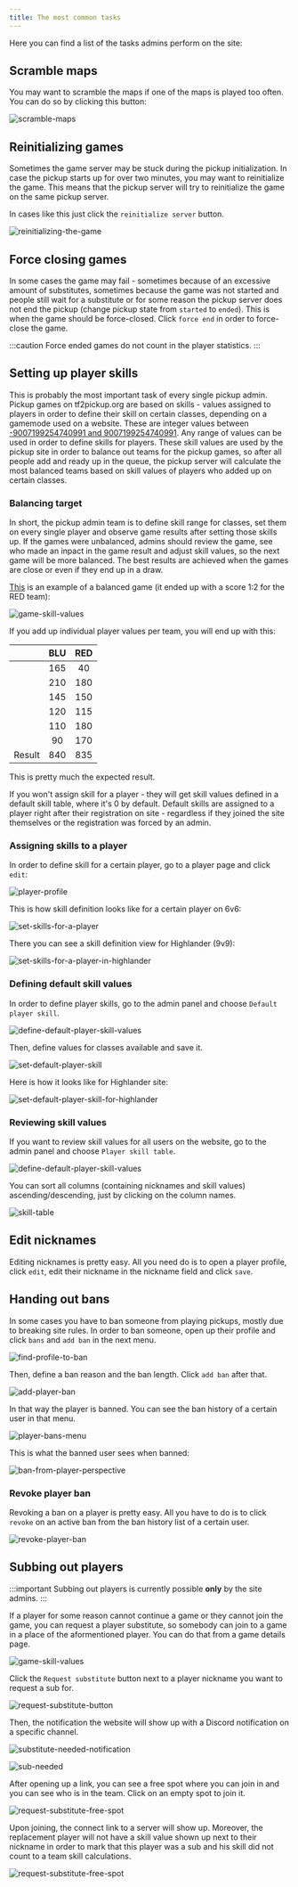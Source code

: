 ```yaml
---
title: The most common tasks
---
```


Here you can find a list of the tasks admins perform on the site:

## Scramble maps

You may want to scramble the maps if one of the maps is played too often. You can do so by clicking this button:

![scramble-maps](/img/content/scramble-maps.png)

## Reinitializing games

Sometimes the game server may be stuck during the pickup initialization. In case the pickup starts up for over two minutes, you may want to reinitialize the game. This means that the pickup server will try to reinitialize the game on the same pickup server.

In cases like this just click the `reinitialize server` button.

![reinitializing-the-game](/img/content/reinitializing-the-game.png)

## Force closing games

In some cases the game may fail - sometimes because of an excessive amount of substitutes, sometimes because the game was not started and people still wait for a substitute or for some reason the pickup server does not end the pickup (change pickup state from `started` to `ended`). This is when the game should be force-closed. Click `force end` in order to force-close the game.

:::caution
Force ended games do not count in the player statistics.
:::

## Setting up player skills

This is probably the most important task of every single pickup admin. Pickup games on tf2pickup.org are based on skills - values assigned to players in order to define their skill on certain classes, depending on a gamemode used on a website. These are integer values between [-9007199254740991 and 9007199254740991](https://www.tektutorialshub.com/typescript/typescript-number-min-max-safe-values/). Any range of values can be used in order to define skills for players. These skill values are used by the pickup site in order to balance out teams for the pickup games, so after all people add and ready up in the queue, the pickup server will calculate the most balanced teams based on skill values of players who added up on certain classes.

### Balancing target

In short, the pickup admin team is to define skill range for classes, set them on every single player and observe game results after setting those skills up. If the games were unbalanced, admins should review the game, see who made an inpact in the game result and adjust skill values, so the next game will be more balanced. The best results are achieved when the games are close or even if they end up in a draw.

[This](https://tf2pickup.fi/game/60cf5a2b6d2b980013b258e0) is an example of a balanced game (it ended up with a score 1:2 for the RED team):

![game-skill-values](/img/content/game-skill-values.png)

If you add up individual player values per team, you will end up with this:

|  | BLU | RED |
|:-:|:-:|:-:|
|  | 165 | 40 |
|  | 210 | 180 |
|  | 145 | 150 |
|  | 120 | 115 |
|  | 110 | 180 |
|  | 90 | 170 |
| Result | 840 | 835 |

This is pretty much the expected result.

If you won't assign skill for a player - they will get skill values defined in a default skill table, where it's 0 by default. Default skills are assigned to a player right after their registration on site - regardless if they joined the site themselves or the registration was forced by an admin.

### Assigning skills to a player

In order to define skill for a certain player, go to a player page and click `edit`:

![player-profile](/img/content/player-profile.png)

This is how skill definition looks like for a certain player on 6v6:

![set-skills-for-a-player](/img/content/set-skills-for-a-player.png)

There you can see a skill definition view for Highlander (9v9):

![set-skills-for-a-player-in-highlander](/img/content/set-skills-for-a-player-in-highlander.png)

### Defining default skill values

In order to define player skills, go to the admin panel and choose `Default player skill`.

![define-default-player-skill-values](/img/content/define-default-player-skill-values.png)

Then, define values for classes available and save it.

![set-default-player-skill](/img/content/set-default-player-skill.png)

Here is how it looks like for Highlander site:

![set-default-player-skill-for-highlander](/img/content/set-default-player-skill-for-highlander.png)

### Reviewing skill values

If you want to review skill values for all users on the website, go to the admin panel and choose `Player skill table`.

![define-default-player-skill-values](/img/content/define-default-player-skill-values.png)

You can sort all columns (containing nicknames and skill values) ascending/descending, just by clicking on the column names.

![skill-table](/img/content/skill-table.png)

## Edit nicknames

Editing nicknames is pretty easy. All you need do is to open a player profile, click `edit`, edit their nickname in the nickname field and click `save`.

## Handing out bans

In some cases you have to ban someone from playing pickups, mostly due to breaking site rules. In order to ban someone, open up their profile and click `bans` and `add ban` in the next menu.

![find-profile-to-ban](/img/content/find-profile-to-ban.png)

Then, define a ban reason and the ban length. Click `add ban` after that.

![add-player-ban](/img/content/add-player-ban.png)

In that way the player is banned. You can see the ban history of a certain user in that menu.

![player-bans-menu](/img/content/player-bans-menu.png)

This is what the banned user sees when banned:

![ban-from-player-perspective](/img/content/ban-from-player-perspective.png)

### Revoke player ban

Revoking a ban on a player is pretty easy. All you have to do is to click `revoke` on an active ban from the ban history list of a certain user.

![revoke-player-ban](/img/content/revoke-player-ban.png)

## Subbing out players

:::important
Subbing out players is currently possible **only** by the site admins.
:::

If a player for some reason cannot continue a game or they cannot join the game, you can request a player substitute, so somebody can join to a game in a place of the aformentioned player. You can do that from a game details page.

![game-skill-values](/img/content/game-skill-values.png)

Click the `Request substitute` button next to a player nickname you want to request a sub for.

![request-substitute-button](/img/content/request-substitute-button.png)

Then, the notification the website will show up with a Discord notification on a specific channel.

![substitute-needed-notification](/img/content/substitute-needed-notification.png)

![sub-needed](/img/content/sub-needed.png)

After opening up a link, you can see a free spot where you can join in and you can see who is in the team. Click on an empty spot to join it.

![request-substitute-free-spot](/img/content/request-substitute-free-spot.png)

Upon joining, the connect link to a server will show up. Moreover, the replacement player will not have a skill value shown up next to their nickname in order to mark that this player was a sub and his skill did not count to a team skill calculations.

![request-substitute-free-spot](/img/content/request-substitute-after-joining.png)
